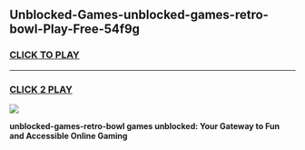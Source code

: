 
## Unblocked-Games-unblocked-games-retro-bowl-Play-Free-54f9g
<h3>
<a href="https://premium76.site?title=unblocked-games-retro-bowl&ref=22A">CLICK TO PLAY</a></h3>
<hr>

<h3>
<a href="https://premium76.site?title=unblocked-games-retro-bowl&ref=22A">CLICK 2 PLAY</a>
  
</h3>

<a href="https://premium76.site?title=unblocked-games-retro-bowl&ref=22A"><img src="https://clearcache.store/games.png"></a>


**unblocked-games-retro-bowl games unblocked: Your Gateway to Fun and Accessible Online Gaming**
